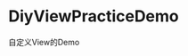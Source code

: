 # DiyViewPracticeDemo
自定义View的Demo
<img src="https://github.com/cllh1999/DiyViewPracticeDemo/blob/master/image/SVID_20190919_211734_1.gif" alt="" />
